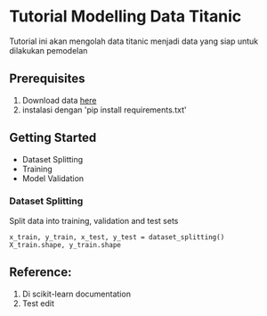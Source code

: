# Tutorial Modelling Data Titanic

Tutorial ini akan mengolah data titanic menjadi data yang siap untuk dilakukan pemodelan

## Prerequisites

1. Download data [here](https://www.kaggle.com/c/titanic/data?select=train.csv)
2. instalasi dengan 'pip install requirements.txt'

## Getting Started

- Dataset Splitting
- Training
- Model Validation

### Dataset Splitting

Split data into training, validation and test sets
```code
x_train, y_train, x_test, y_test = dataset_splitting()
X_train.shape, y_train.shape
```

## Reference:

1. Di scikit-learn documentation
2. Test edit
